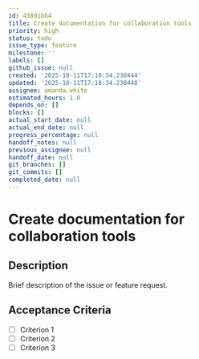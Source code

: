 ```yaml
---
id: 43891bb4
title: Create documentation for collaboration tools
priority: high
status: todo
issue_type: feature
milestone: ''
labels: []
github_issue: null
created: '2025-10-11T17:18:34.230444'
updated: '2025-10-11T17:18:34.230448'
assignee: amanda.white
estimated_hours: 1.0
depends_on: []
blocks: []
actual_start_date: null
actual_end_date: null
progress_percentage: null
handoff_notes: null
previous_assignee: null
handoff_date: null
git_branches: []
git_commits: []
completed_date: null
---
```


# Create documentation for collaboration tools

## Description

Brief description of the issue or feature request.

## Acceptance Criteria

- [ ] Criterion 1
- [ ] Criterion 2
- [ ] Criterion 3